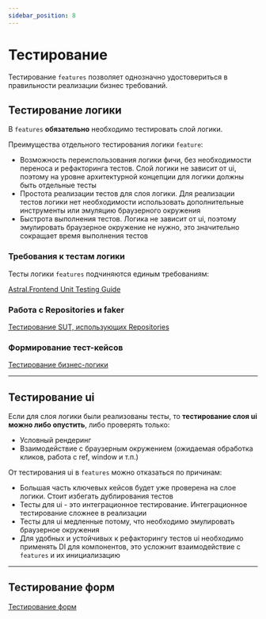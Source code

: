 ```yaml
---
sidebar_position: 8
---
```


# Тестирование

Тестирование `features` позволяет однозначно удостовериться в правильности реализации бизнес требований.

## Тестирование логики

В `features` **обязательно** необходимо тестировать слой логики.

Преимущества отдельного тестирования логики `feature`:

- Возможность переиспользования логики фичи, без необходимости переноса и рефакторинга тестов.
  Слой логики не зависит от ui, поэтому на уровне архитектурной концепции для логики должны быть отдельные тесты
- Простота реализации тестов для слоя логики. Для реализации тестов логики нет необходимости использовать дополнительные инструменты или эмуляцию  браузерного окружения
- Быстрота выполнения тестов. Логика не зависит от ui, поэтому эмулировать браузерное окружение не нужно, это значительно сокращает время выполнения тестов

### Требования к тестам логики

Тесты логики `features` подчиняются единым требованиям:

[Astral.Frontend Unit Testing Guide](https://www.notion.so/Astral-Frontend-Unit-Testing-Guide-71120289ed89424e912ebe7fa8b7e39b?pvs=21)

### Работа с Repositories и faker

[Тестирование SUT, использующих Repositories](https://www.notion.so/SUT-Repositories-c7438a006c01429dbbb1b07d630097f7?pvs=21)

### Формирование тест-кейсов

[Тестирование бизнес-логики](https://www.notion.so/ff36405053ee4f8d97511c84c82865cc?pvs=21)

---

## Тестирование ui

Если для слоя логики были реализованы тесты, то **тестирование слоя ui можно либо опустить**, либо проверять только:

- Условный рендеринг
- Взаимодействие с браузерным окружением (ожидаемая обработка кликов, работа с ref, window и т.п.)

От тестирования ui в `features` можно отказаться по причинам:

- Большая часть ключевых кейсов будет уже проверена на слое логики. Стоит избегать дублирования тестов
- Тесты для ui - это интеграционное тестирование. Интеграционное тестирование сложнее в реализации
- Тесты для ui медленные потому, что необходимо эмулировать браузерное окружения
- Для удобных и устойчивых к рефакторингу тестов ui необходимо применять DI для компонентов, это усложнит взаимодействие с `features` и их инициализацию

---

## Тестирование форм

[Тестирование форм](https://industrious-search-cdf.notion.site/7dcce64aa3c2419586037947cfc85ae3)

